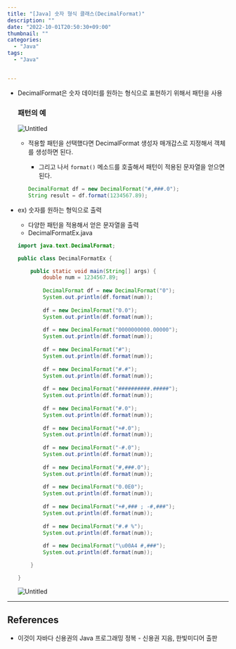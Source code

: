 ```yaml
---
title: "[Java] 숫자 형식 클래스(DecimalFormat)"
description: ""
date: "2022-10-01T20:50:30+09:00"
thumbnail: ""
categories:
  - "Java"
tags:
  - "Java"


---
```

<!--more-->

- DecimalFormat은 숫자 데이터를 원하는 형식으로 표현하기 위해서 패턴을 사용
    
    ### 패턴의 예
    
    ![Untitled](/images/lang_java/basicAPI/숫자_형식_클래스(DecimalFormat)/Untitled.png)
    
    - 적용할 패턴을 선택했다면 DecimalFormat 생성자 매개갑스로 지정해서 객체를 생성하면 된다.
        - 그리고 나서 `format()` 메소드를 호출해서 패턴이 적용된 문자열을 얻으면 된다.
        
        ```java
        DecimalFormat df = new DecimalFormat("#,###.0");
        String result = df.format(1234567.89);
        ```
        
- ex) 숫자를 원하는 형익으로 출력
    - 다양한 패턴을 적용해서 얻은 문자열을 출력
    - DecimalFormatEx.java
    
    ```java
    import java.text.DecimalFormat;
    
    public class DecimalFormatEx {
    
    	public static void main(String[] args) {
    		double num = 1234567.89;
    		
    		DecimalFormat df = new DecimalFormat("0");
    		System.out.println(df.format(num));
    		
    		df = new DecimalFormat("0.0");
    		System.out.println(df.format(num));
    		
    		df = new DecimalFormat("0000000000.00000");
    		System.out.println(df.format(num));
    		
    		df = new DecimalFormat("#");
    		System.out.println(df.format(num));
    		
    		df = new DecimalFormat("#.#");
    		System.out.println(df.format(num));
    		
    		df = new DecimalFormat("##########.#####");
    		System.out.println(df.format(num));
    		
    		df = new DecimalFormat("#.0");
    		System.out.println(df.format(num));
    		
    		df = new DecimalFormat("+#.0");
    		System.out.println(df.format(num));
    		
    		df = new DecimalFormat("-#.0");
    		System.out.println(df.format(num));
    		
    		df = new DecimalFormat("#,###.0");
    		System.out.println(df.format(num));
    		
    		df = new DecimalFormat("0.0E0");
    		System.out.println(df.format(num));
    		
    		df = new DecimalFormat("+#,### ; -#,###");
    		System.out.println(df.format(num));
    		
    		df = new DecimalFormat("#.# %");
    		System.out.println(df.format(num));
    		
    		df = new DecimalFormat("\u00A4 #,###");
    		System.out.println(df.format(num));
    
    	}
    
    }
    ```
    
    ![Untitled](/images/lang_java/basicAPI/숫자_형식_클래스(DecimalFormat)/Untitled%201.png)
    

---

## References

- 이것이 자바다 신용권의 Java 프로그래밍 정복 - 신용권 지음, 한빛미디어 출판